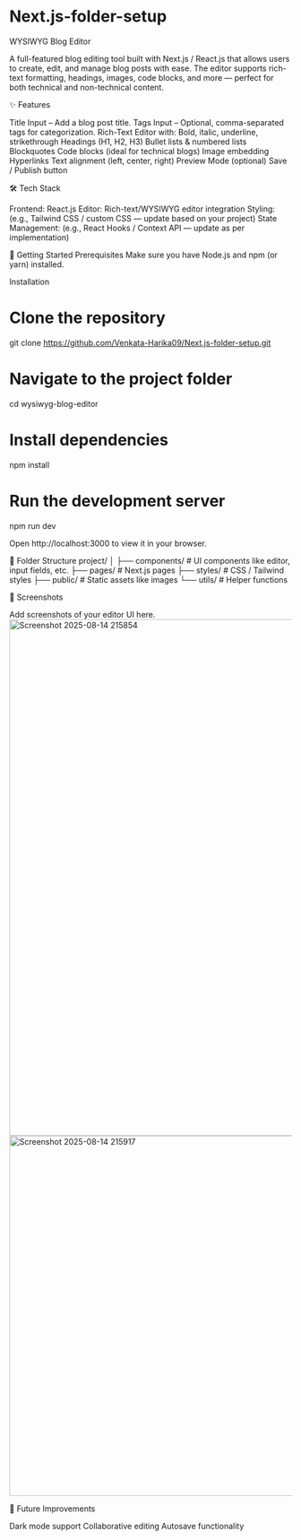 # Next.js-folder-setup
WYSIWYG Blog Editor

A full-featured blog editing tool built with Next.js / React.js that allows users to create, edit, and manage blog posts with ease.
The editor supports rich-text formatting, headings, images, code blocks, and more — perfect for both technical and non-technical content.

✨ Features

Title Input – Add a blog post title.
Tags Input – Optional, comma-separated tags for categorization.
Rich-Text Editor with:
Bold, italic, underline, strikethrough
Headings (H1, H2, H3)
Bullet lists & numbered lists
Blockquotes
Code blocks (ideal for technical blogs)
Image embedding
Hyperlinks
Text alignment (left, center, right)
Preview Mode (optional)
Save / Publish button

🛠️ Tech Stack

Frontend: React.js
Editor: Rich-text/WYSIWYG editor integration
Styling: (e.g., Tailwind CSS / custom CSS — update based on your project)
State Management: (e.g., React Hooks / Context API — update as per implementation)

🚀 Getting Started
Prerequisites
Make sure you have Node.js and npm (or yarn) installed.

Installation
# Clone the repository
git clone https://github.com/Venkata-Harika09/Next.js-folder-setup.git

# Navigate to the project folder
cd wysiwyg-blog-editor

# Install dependencies
npm install

# Run the development server
npm run dev

Open http://localhost:3000 to view it in your browser.

📂 Folder Structure
project/
│
├── components/    # UI components like editor, input fields, etc.
├── pages/         # Next.js pages
├── styles/        # CSS / Tailwind styles
├── public/        # Static assets like images
└── utils/         # Helper functions

📸 Screenshots

Add screenshots of your editor UI here.
<img width="1040" height="922" alt="Screenshot 2025-08-14 215854" src="https://github.com/user-attachments/assets/dad5bf01-0e31-40c2-8da3-d5c6a6880786" />
<img width="1397" height="643" alt="Screenshot 2025-08-14 215917" src="https://github.com/user-attachments/assets/3e733e12-7aa5-4e0f-8cfd-a9ffcf01a8e9" />



📌 Future Improvements

Dark mode support
Collaborative editing
Autosave functionality
